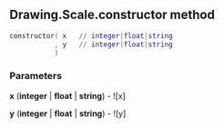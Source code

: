 ## Drawing.Scale.constructor method


```lua
constructor( x   // integer|float|string
           , y   // integer|float|string
           )
```


### Parameters

**x** (**integer** | **float** | **string**) - ![x]

**y** (**integer** | **float** | **string**) - ![y]

